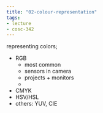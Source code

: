 ```yaml
---
title: "02-colour-representation"
tags: 
- lecture
- cosc-342
---
```


representing colors;
- RGB
	- most common
	- sensors in camera
	- projects + monitors
	- 
- CMYK
- HSV/HSL
- others: YUV, CIE